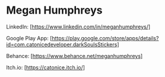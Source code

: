 # Megan Humphreys
LinkedIn: [https://www.linkedin.com/in/meganhumphreys/]

Google Play App: [https://play.google.com/store/apps/details?id=com.catonicedeveloper.darkSoulsStickers]

Behance: [https://www.behance.net/meganhumphreys]

Itch.io: [https://catonice.itch.io/]


